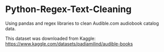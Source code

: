 # Python-Regex-Text-Cleaning

Using pandas and regex libraries to clean Audible.com audiobook catalog data.

This dataset was downloaded from Kaggle: https://www.kaggle.com/datasets/padiamilind/audible-books

